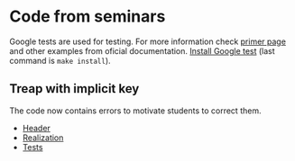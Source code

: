 # Code from seminars

Google tests are used for testing. For more information check [primer page](https://google.github.io/googletest/primer.html) and other examples from oficial documentation. [Install Google test](https://github.com/google/googletest/blob/main/googletest/README.md) (last command is `make install`).

## Treap with implicit key

The code now contains errors to motivate students to correct them.

* [Header](./Treap/TreapWithImplicitkey.hpp)
* [Realization](./Treap/TreapWithImplicitkey.cpp)
* [Tests](./Treap/test.cpp)